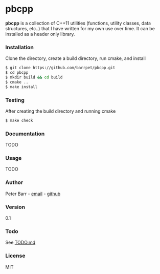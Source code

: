 # pbcpp

**pbcpp** is a collection of C++11 utilities (functions, utility classes, data structures, etc..) that I have written for my own use over time. It can be installed as a header only library.

### Installation
Clone the directory, create a build directory, run cmake, and install
``` bash
$ git clone https://github.com/barrpet/pbcpp.git
$ cd pbcpp
$ mkdir build && cd build
$ cmake ..
$ make install
```

### Testing
After creating the build directory and running cmake
```bash
$ make check
```

### Documentation
TODO

### Usage
TODO

### Author
Peter Barr -  [email](mailto:barrpet@gmail.com) - [github](https://github.com/barrpet)

### Version
0.1

### Todo
See [TODO.md](https://github.com/barrpet/pbcpp/blob/master/TODO.md)

### License
MIT
